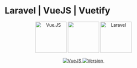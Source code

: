 # Laravel | VueJS | Vuetify

<p align="center">
  <a href="https://vuejs.org/"><img src="http://vuejs.org/images/logo.png" height="100" alt="Vue.JS"></a>
  <a href="https://vuetifyjs.com"><img width="100"src="https://vuetifyjs.com/static/doc-images/logo.svg"></a>
  <a href="https://packagist.org/packages/laravel/framework"><img src="https://laravel.com/assets/img/components/logo-laravel.svg" alt="Laravel" height="100"></a>
</p>  
<p align="center">
  <a href="https://www.npmjs.com/package/vue">
    <img src="https://img.shields.io/badge/vuejs-2.5.x-green.svg" alt="VueJS">
  </a> 
  <a href="https://www.npmjs.com/package/vuetify">
    <img src="https://img.shields.io/npm/v/vuetify.svg" alt="Version">
  </a>
  <a href="https://packagist.org/packages/laravel/framework">
    <img src="https://poser.pugx.org/laravel/framework/v/stable.svg" alt="">
  </a>  
</p>
